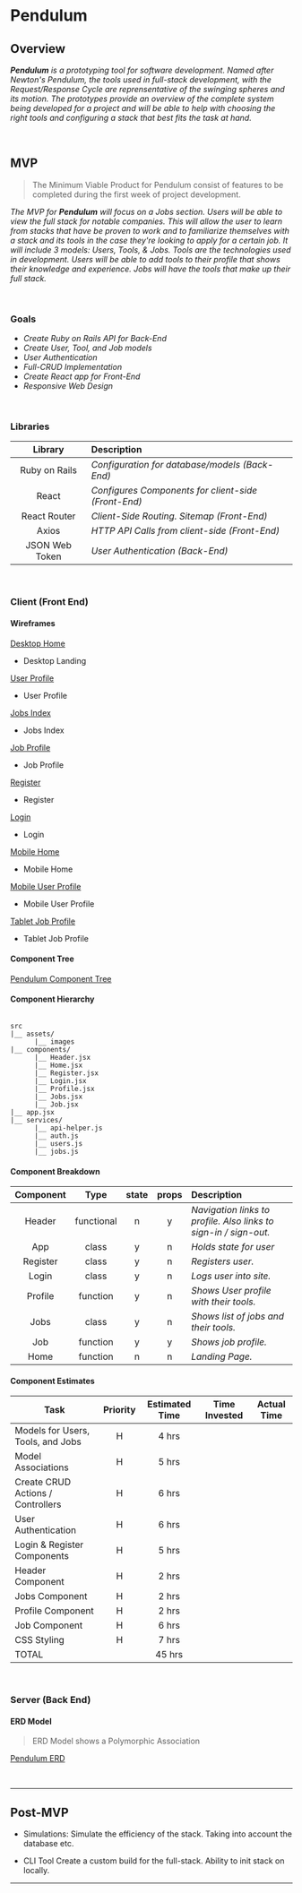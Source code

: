 # Pendulum

## Overview

_**Pendulum** is a prototyping tool for software development. Named after Newton's Pendulum, the tools used in full-stack development, with the Request/Response Cycle are reprensentative of the swinging spheres and its motion. The prototypes provide an overview of the complete system being developed for a project and will be able to help with choosing the right tools and configuring a stack that best fits the task at hand._

<br>

## MVP

> The Minimum Viable Product for Pendulum consist of features to be completed during the first week of project development.

_The MVP for **Pendulum** will focus on a Jobs section. Users will be able to view the full stack for notable companies. This will allow the user to learn from stacks that have be proven to work and to familiarize themselves with a stack and its tools in the case they're looking to apply for a certain job. It will include 3 models: Users, Tools, & Jobs. Tools are the technologies used in development. Users will be able to add tools to their profile that shows their knowledge and experience. Jobs will have the tools that make up their full stack._

<br>

### Goals

- _Create Ruby on Rails API for Back-End_
- _Create User, Tool, and Job models_
- _User Authentication_
- _Full-CRUD Implementation_
- _Create React app for Front-End_
- _Responsive Web Design_

<br>

### Libraries

|     Library      | Description                                         |
| :--------------: | :-------------------------------------------------- |
|  Ruby on Rails   | _Configuration for database/models (Back-End)_      |
|      React       | _Configures Components for client-side (Front-End)_ |
|   React Router   | _Client-Side Routing. Sitemap (Front-End)_          |
|      Axios       | _HTTP API Calls from client-side (Front-End)_       |
|  JSON Web Token  | _User Authentication (Back-End)_                    |

<br>

### Client (Front End)

#### Wireframes

[Desktop Home](https://i.imgur.com/1bTdFeW.png)

- Desktop Landing

[User Profile](https://i.imgur.com/vNWYPsM.png)

- User Profile

[Jobs Index](https://i.imgur.com/BWXWa3J.png)

- Jobs Index

[Job Profile](https://i.imgur.com/Uxem6rg.png)

- Job Profile

[Register](https://i.imgur.com/YMWXj33.png)

- Register

[Login](https://i.imgur.com/8Y2ZtKq.png)

- Login

[Mobile Home](https://i.imgur.com/E6U9Hdv.png)

- Mobile Home

[Mobile User Profile](https://i.imgur.com/hSq5rOS.png)

- Mobile User Profile

[Tablet Job Profile](https://i.imgur.com/70FFd3H.png)

- Tablet Job Profile

#### Component Tree

[Pendulum Component Tree](https://i.imgur.com/PQ7obo9.png)

#### Component Hierarchy

``` structure

src
|__ assets/
      |__ images
|__ components/
      |__ Header.jsx
      |__ Home.jsx
      |__ Register.jsx
      |__ Login.jsx
      |__ Profile.jsx
      |__ Jobs.jsx
      |__ Job.jsx
|__ app.jsx
|__ services/
      |__ api-helper.js
      |__ auth.js
      |__ users.js
      |__ jobs.js

```

#### Component Breakdown

|  Component   |    Type    | state | props | Description                                                      |
| :----------: | :--------: | :---: | :---: | :--------------------------------------------------------------- |
|    Header    | functional |   n   |   y   | _Navigation links to profile. Also links to sign-in / sign-out._               |
|  App  | class |   y   |   n   | _Holds state for user_       |
|   Register    |   class    |   y   |   n   | _Registers user._      |
| Login | class |   y   |   n   | _Logs user into site._                 |
|    Profile    | function |   y   |   n   | _Shows User profile with their tools._ |
|    Jobs    | class |   y   |   n   | _Shows list of jobs and their tools._ |
|    Job    | function |   y   |   y   | _Shows job profile._ |
|    Home    | function |   n   |   n   | _Landing Page._ |

#### Component Estimates

| Task                | Priority | Estimated Time | Time Invested | Actual Time |
| ------------------- | :------: | :------------: | :-----------: | :---------: |
| Models for Users, Tools, and Jobs    |    H     |     4 hrs      |           |        |
| Model Associations |    H     |     5 hrs      |          |          |
| Create CRUD Actions / Controllers |    H     |     6 hrs      |          |          |
| User Authentication |    H     |     6 hrs      |          |          |
| Login & Register Components |    H     |     5 hrs      |          |          |
| Header Component |    H     |     2 hrs      |          |          |
| Jobs Component |    H     |     2 hrs      |          |          |
| Profile Component |    H     |     2 hrs      |          |          |
| Job Component |    H     |     6 hrs      |          |          |
| CSS Styling |    H     |     7 hrs      |          |          |
| TOTAL               |          |     45 hrs      |          |          |

<br>

### Server (Back End)

#### ERD Model

> ERD Model shows a Polymorphic Association

[Pendulum ERD](https://i.imgur.com/MbJdkeO.png)

<br>

***

## Post-MVP

- Simulations:
  Simulate the efficiency of the stack. Taking into account the database etc.

- CLI Tool
  Create a custom build for the full-stack. Ability to init stack on locally.

***
